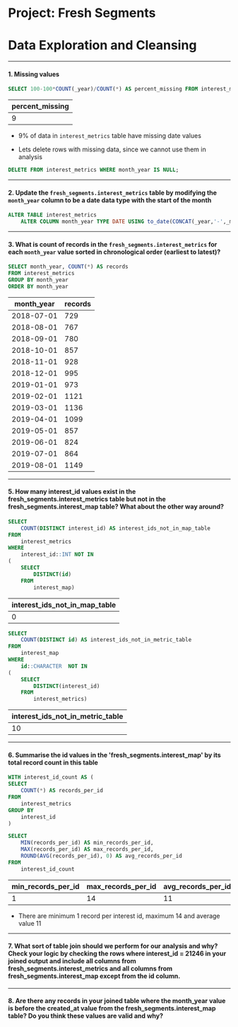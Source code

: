 # Project: Fresh Segments

# Data Exploration and Cleansing

--- 

#### 1. Missing values

````sql
SELECT 100-100*COUNT(_year)/COUNT(*) AS percent_missing FROM interest_metrics
````

|percent_missing|
|-----------|
|9|


- 9% of data in `interest_metrics` table have missing date values

- Lets delete rows with missing data, since we cannot use them in analysis

````sql
DELETE FROM interest_metrics WHERE month_year IS NULL;
````

--- 

#### 2. Update the `fresh_segments.interest_metrics` table by modifying the `month_year` column to be a date data type with the start of the month


````sql
ALTER TABLE interest_metrics
    ALTER COLUMN month_year TYPE DATE USING to_date(CONCAT(_year,'-',_month,'-01'), 'YYYY-MM-DD');
````

---

#### 3. What is count of records in the `fresh_segments.interest_metrics` for each `month_year` value sorted in chronological order (earliest to latest)?

````sql
SELECT month_year, COUNT(*) AS records
FROM interest_metrics 
GROUP BY month_year 
ORDER BY month_year 
````

|month_year|records|
|----------|-------|
|2018-07-01|729|
|2018-08-01|767|
|2018-09-01|780|
|2018-10-01|857|
|2018-11-01|928|
|2018-12-01|995|
|2019-01-01|973|
|2019-02-01|1121|
|2019-03-01|1136|
|2019-04-01|1099|
|2019-05-01|857|
|2019-06-01|824|
|2019-07-01|864|
|2019-08-01|1149|


--- 


#### 5. How many interest_id values exist in the fresh_segments.interest_metrics table but not in the fresh_segments.interest_map table? What about the other way around?

````sql
SELECT 
	COUNT(DISTINCT interest_id) AS interest_ids_not_in_map_table
FROM
	interest_metrics
WHERE
	interest_id::INT NOT IN 
(
	SELECT
		DISTINCT(id)
	FROM
		interest_map)
````

|interest_ids_not_in_map_table|
|-----------------------------|
|0|


````sql
SELECT 
	COUNT(DISTINCT id) AS interest_ids_not_in_metric_table
FROM
	interest_map
WHERE
	id::CHARACTER  NOT IN 
(
	SELECT
		DISTINCT(interest_id)
	FROM
		interest_metrics)
````

|interest_ids_not_in_metric_table|
|--------------------------------|
|10|


--- 

#### 6. Summarise the id values in the 'fresh_segments.interest_map' by its total record count in this table

````sql
WITH interest_id_count AS (
SELECT 
	COUNT(*) AS records_per_id
FROM
	interest_metrics
GROUP BY
	interest_id
)

SELECT
	MIN(records_per_id) AS min_records_per_id,
	MAX(records_per_id) AS max_records_per_id,
	ROUND(AVG(records_per_id), 0) AS avg_records_per_id
FROM
	interest_id_count
````

|min_records_per_id|max_records_per_id|avg_records_per_id|
|------------------|------------------|------------------|
|1|14|11|


- There are minimum 1 record per interest id, maximum 14 and average value 11

--- 

#### 7. What sort of table join should we perform for our analysis and why? Check your logic by checking the rows where interest_id = 21246 in your joined output and include all columns from fresh_segments.interest_metrics and all columns from fresh_segments.interest_map except from the id column.


--- 

#### 8. Are there any records in your joined table where the month_year value is before the created_at value from the fresh_segments.interest_map table? Do you think these values are valid and why?
